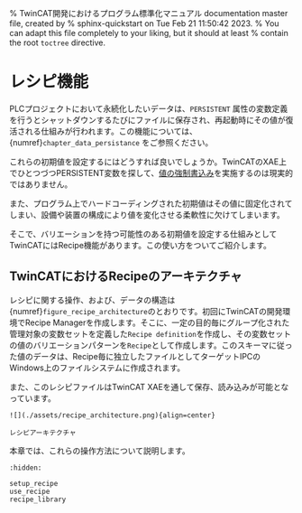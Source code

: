 % TwinCAT開発におけるプログラム標準化マニュアル documentation master file, created by
%  sphinx-quickstart on Tue Feb 21 11:50:42 2023.
%   You can adapt this file completely to your liking, but it should at least
%   contain the root `toctree` directive.

# レシピ機能

PLCプロジェクトにおいて永続化したいデータは、`PERSISTENT` 属性の変数定義を行うとシャットダウンするたびにファイルに保存され、再起動時にその値が復活される仕組みが行われます。この機能については、{numref}`chapter_data_persistance` をご参照ください。

これらの初期値を設定するにはどうすれば良いでしょうか。TwinCATのXAE上でひとつづつPERSISTENT変数を探して、[値の強制書込み](https://infosys.beckhoff.com/content/1033/tc3_plc_intro/2527602315.html?id=494443402436376356)を実施するのは現実的ではありません。

また、プログラム上でハードコーディングされた初期値はその値に固定化されてしまい、設備や装置の構成により値を変化させる柔軟性に欠けてしまいます。

そこで、バリエーションを持つ可能性のある初期値を設定する仕組みとしてTwinCATにはRecipe機能があります。この使い方をついてご紹介します。

## TwinCATにおけるRecipeのアーキテクチャ

レシピに関する操作、および、データの構造は{numref}`figure_recipe_architecture`のとおりです。初回にTwinCATの開発環境でRecipe Managerを作成します。そこに、一定の目的毎にグループ化された管理対象の変数セットを定義した`Recipe definition`を作成し、その変数セットの値のバリエーションパターンを`Recipe`として作成します。このスキーマに従った値のデータは、Recipe毎に独立したファイルとしてターゲットIPCのWindows上のファイルシステムに作成されます。

また、このレシピファイルはTwinCAT XAEを通して保存、読み込みが可能となっています。

```{figure-md} figure_recipe_architecture
![](./assets/recipe_architecture.png){align=center}

レシピアーキテクチャ
```

本章では、これらの操作方法について説明します。

```{toctree}
:hidden:

setup_recipe
use_recipe
recipe_library
```

